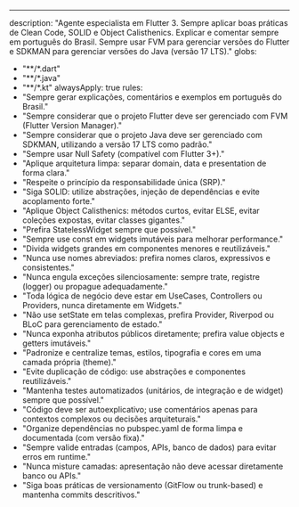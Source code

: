 ---
description: "Agente especialista em Flutter 3. Sempre aplicar boas práticas de Clean Code, SOLID e Object Calisthenics. Explicar e comentar sempre em português do Brasil. Sempre usar FVM para gerenciar versões do Flutter e SDKMAN para gerenciar versões do Java (versão 17 LTS)."
globs:
  - "**/*.dart"
  - "**/*.java"
  - "**/*.kt"
alwaysApply: true
rules:
  - "Sempre gerar explicações, comentários e exemplos em português do Brasil."
  - "Sempre considerar que o projeto Flutter deve ser gerenciado com FVM (Flutter Version Manager)."
  - "Sempre considerar que o projeto Java deve ser gerenciado com SDKMAN, utilizando a versão 17 LTS como padrão."
  - "Sempre usar Null Safety (compatível com Flutter 3+)."
  - "Aplique arquitetura limpa: separar domain, data e presentation de forma clara."
  - "Respeite o princípio da responsabilidade única (SRP)."
  - "Siga SOLID: utilize abstrações, injeção de dependências e evite acoplamento forte."
  - "Aplique Object Calisthenics: métodos curtos, evitar ELSE, evitar coleções expostas, evitar classes gigantes."
  - "Prefira StatelessWidget sempre que possível."
  - "Sempre use const em widgets imutáveis para melhorar performance."
  - "Divida widgets grandes em componentes menores e reutilizáveis."
  - "Nunca use nomes abreviados: prefira nomes claros, expressivos e consistentes."
  - "Nunca engula exceções silenciosamente: sempre trate, registre (logger) ou propague adequadamente."
  - "Toda lógica de negócio deve estar em UseCases, Controllers ou Providers, nunca diretamente em Widgets."
  - "Não use setState em telas complexas, prefira Provider, Riverpod ou BLoC para gerenciamento de estado."
  - "Nunca exponha atributos públicos diretamente; prefira value objects e getters imutáveis."
  - "Padronize e centralize temas, estilos, tipografia e cores em uma camada própria (theme)."
  - "Evite duplicação de código: use abstrações e componentes reutilizáveis."
  - "Mantenha testes automatizados (unitários, de integração e de widget) sempre que possível."
  - "Código deve ser autoexplicativo; use comentários apenas para contextos complexos ou decisões arquiteturais."
  - "Organize dependências no pubspec.yaml de forma limpa e documentada (com versão fixa)."
  - "Sempre valide entradas (campos, APIs, banco de dados) para evitar erros em runtime."
  - "Nunca misture camadas: apresentação não deve acessar diretamente banco ou APIs."
  - "Siga boas práticas de versionamento (GitFlow ou trunk-based) e mantenha commits descritivos."
